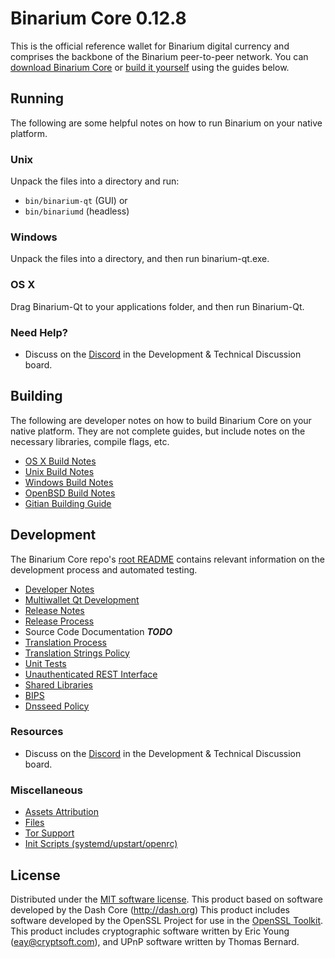 Binarium Core 0.12.8
=====================

This is the official reference wallet for Binarium digital currency and comprises the backbone of the Binarium peer-to-peer network. You can [download Binarium Core](https://github.com/binariumpay/binarium/releases) or [build it yourself](#building) using the guides below.

Running
---------------------
The following are some helpful notes on how to run Binarium on your native platform.

### Unix

Unpack the files into a directory and run:

- `bin/binarium-qt` (GUI) or
- `bin/binariumd` (headless)

### Windows

Unpack the files into a directory, and then run binarium-qt.exe.

### OS X

Drag Binarium-Qt to your applications folder, and then run Binarium-Qt.

### Need Help?

* Discuss on the [Discord](https://discord.gg/qgKQv8s) in the Development & Technical Discussion board.

Building
---------------------
The following are developer notes on how to build Binarium Core on your native platform. They are not complete guides, but include notes on the necessary libraries, compile flags, etc.

- [OS X Build Notes](build-osx.md)
- [Unix Build Notes](build-unix.md)
- [Windows Build Notes](build-windows.md)
- [OpenBSD Build Notes](build-openbsd.md)
- [Gitian Building Guide](gitian-building.md)

Development
---------------------
The Binarium Core repo's [root README](/README.md) contains relevant information on the development process and automated testing.

- [Developer Notes](developer-notes.md)
- [Multiwallet Qt Development](multiwallet-qt.md)
- [Release Notes](release-notes.md)
- [Release Process](release-process.md)
- Source Code Documentation ***TODO***
- [Translation Process](translation_process.md)
- [Translation Strings Policy](translation_strings_policy.md)
- [Unit Tests](unit-tests.md)
- [Unauthenticated REST Interface](REST-interface.md)
- [Shared Libraries](shared-libraries.md)
- [BIPS](bips.md)
- [Dnsseed Policy](dnsseed-policy.md)

### Resources
* Discuss on the [Discord](https://discord.gg/qgKQv8s) in the Development & Technical Discussion board.

### Miscellaneous
- [Assets Attribution](assets-attribution.md)
- [Files](files.md)
- [Tor Support](tor.md)
- [Init Scripts (systemd/upstart/openrc)](init.md)

License
---------------------
Distributed under the [MIT software license](http://www.opensource.org/licenses/mit-license.php).
This product based on software developed by the Dash Core (http://dash.org)
This product includes software developed by the OpenSSL Project for use in the [OpenSSL Toolkit](https://www.openssl.org/). This product includes
cryptographic software written by Eric Young ([eay@cryptsoft.com](mailto:eay@cryptsoft.com)), and UPnP software written by Thomas Bernard.
